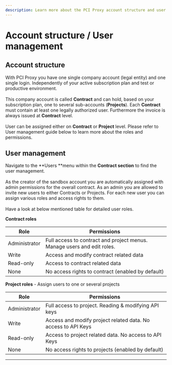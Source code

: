 ```yaml
---
description: Learn more about the PCI Proxy account structure and user management.
---
```


# Account structure / User management

## Account structure

With PCI Proxy you have one single company account (legal entity) and one single login. Independently of your active subscription plan and test or productive environment.\
\
This company account is called **Contract** and can hold, based on your subscription plan, one to several sub-accounts (**Projects**). Each **Contract** must contain at least one legally authorized user. Furthermore the invoice is always issued at **Contract** level.\
\
User can be assigned either on **Contract** or **Project** level. Please refer to User management guide below to learn more about the roles and permissions.

## User management

Navigate to the \*\*Users \*\*menu within the **Contract section** to find the user management.\
\
As the creator of the sandbox account you are automatically assigned with admin permissions for the overall contract. As an admin you are allowed to invite new users to either Contracts or Projects. For each new user you can assign various roles and access rights to them.\
\
Have a look at below mentioned table for detailed user roles.

**Contract roles**

| **Role**      | **Permissions**                                                         |
| ------------- | ----------------------------------------------------------------------- |
| Administrator | Full access to contract and project menus. Manage users and edit roles. |
| Write         | Access and modify contract related data                                 |
| Read-only     | Access to contract related data                                         |
| None          | No access rights to contract (enabled by default)                       |

**Project roles** - Assign users to one or several projects

| **Role**      | **Permissions**                                               |
| ------------- | ------------------------------------------------------------- |
| Administrator | Full access to project. Reading & modifying API keys          |
| Write         | Access and modify project related data. No access to API Keys |
| Read-only     | Access to project related data. No access to API Keys         |
| None          | No access rights to projects (enabled by default)             |

***
